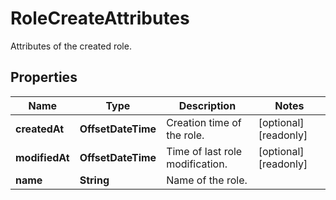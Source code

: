 

# RoleCreateAttributes

Attributes of the created role.
## Properties

Name | Type | Description | Notes
------------ | ------------- | ------------- | -------------
**createdAt** | **OffsetDateTime** | Creation time of the role. |  [optional] [readonly]
**modifiedAt** | **OffsetDateTime** | Time of last role modification. |  [optional] [readonly]
**name** | **String** | Name of the role. | 



